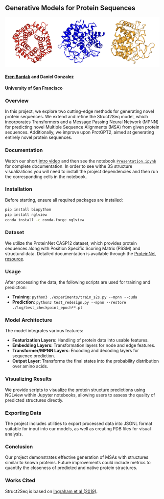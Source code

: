## Generative Models for Protein Sequences
![header pic](./images/header.png)
#### [Eren Bardak](https://github.com/eren-bardak) and Daniel Gonzalez
#### University of San Francisco

### Overview
In this project, we explore two cutting-edge methods for generating novel protein sequences. We extend and refine the Struct2Seq model, which incorporates Transformers and a Message Passing Neural Network (MPNN) for predicting novel Multiple Sequence Alignments (MSA) from given protein sequences. Additionally, we improve upon ProtGPT2, aimed at generating entirely novel protein sequences.

### Documentation
Watch our short [intro video]() and then see the notebook [`Presentation.ipynb`](/Presentation.ipynb) for complete documentation. In order to see withe 3S structure visualizations you will need to install the project dependencies and then run the corresponding cells in the notebook.

### Installation
Before starting, ensure all required packages are installed:
```bash
pip install biopython
pip install nglview
conda install -c conda-forge nglview
```

### Dataset
We utilize the ProteinNet CASP12 dataset, which provides protein sequences along with Position Specific Scoring Matrix (PSSM) and structural data. Detailed documentation is available through the [ProteinNet resource](https://github.com/aqlaboratory/proteinnet).

### Usage
After processing the data, the following scripts are used for training and prediction:
- **Training**: `python3 ./experiments/train_s2s.py --mpnn --cuda`
- **Prediction**: `python3 test_redesign.py --mpnn --restore ./log/best_checkpoint_epoch**.pt`

### Model Architecture
The model integrates various features:
- **Featurization Layers**: Handling of protein data into usable features.
- **Embedding Layers**: Transformation layers for node and edge features.
- **Transformer/MPNN Layers**: Encoding and decoding layers for sequence prediction.
- **Output Layer**: Transforms the final states into the probability distribution over amino acids.

### Visualizing Results
We provide scripts to visualize the protein structure predictions using NGLview within Jupyter notebooks, allowing users to assess the quality of predicted structures directly.

### Exporting Data
The project includes utilities to export processed data into JSONL format suitable for input into our models, as well as creating PDB files for visual analysis.

### Conclusion
Our project demonstrates effective generation of MSAs with structures similar to known proteins. Future improvements could include metrics to quantify the closeness of predicted and native protein structures.

### Works Cited
Struct2Seq is based on [Ingraham et al (2019)](https://papers.nips.cc/paper_files/paper/2019/file/f3a4ff4839c56a5f460c88cce3666a2b-Paper.pdf).
